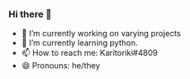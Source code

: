 ### Hi there 👋

- 🔭 I’m currently working on varying projects
- 🌱 I’m currently learning python.
- 📫 How to reach me: Karitoriki#4809
- 😄 Pronouns: he/they
